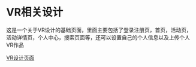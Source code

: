 # VR相关设计

这是一个关于VR设计的基础页面，里面主要包括了登录注册页，首页，活动页，活动详情页，个人中心，搜索页面等，还可以设置自己的个人信息以及上传个人VR作品


[VR设计页面](http://eva1963.win/VR-project/app/index.html)
